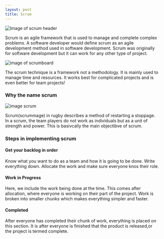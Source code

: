 ```yaml
---
layout: post
title: Scrum
---
```



![Image of scrum header](https://svensuniverse.files.wordpress.com/2012/11/scrum_is_done.png)


Scrum is an agile framework that is used to manage and complete complex problems. A software developer would define scrum as an agile development method used in software development. Scrum was originally for software development but it can work for any other type of project.

![image of scrumboard](https://amareshv.files.wordpress.com/2011/03/fairydustboard_20110324.jpg)

The scrum technique is a framework not a methodology. It is mainly used to manage time and resources. It works best for complicated projects and is even better for team projects!

### Why the name scrum

![image scrum](http://d3q3vb188evqe3.cloudfront.net/wp-content/uploads/2015/07/Scrum.jpg?85fea0)

Scrum(scrummage) in rugby describes a method of restarting a stoppage. In a scrum, the team players do not work as individuals but as a unit of strength and power. This is basivcally the main objectibve of scrum.

### Steps in implementing scrum
#### Get your backlog in order

Know what you want to do as a team and how it is going to be done. Write everything down. Allocate the work and make sure everyone knos their role. 

#### Work in Progress

Here, we include the work being done at the time. This comes after allocation, where everyone is working on their part of the project. Work is broken into smaller chunks which makes everything simpler and faster.

#### Completed

After everyone has completed their chunk of work, everything is placed on this section. It is after everyone is finished that the product is released,or the project is termed complete.
